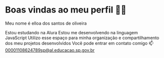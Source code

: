 # Boas vindas ao meu perfil 💙💙
Meu nome é elloa dos santos de oliveira

Estou estudando na Alura
Estou me desenvolvendo na linguagem JavaScript
Utilizo esse espaço para minha organização e compartilhamento dos meu projetos desenvolvidos
Você pode entrar em contato comigo 📫 
00001108624789sp@al.educacao.sp.gov.br

